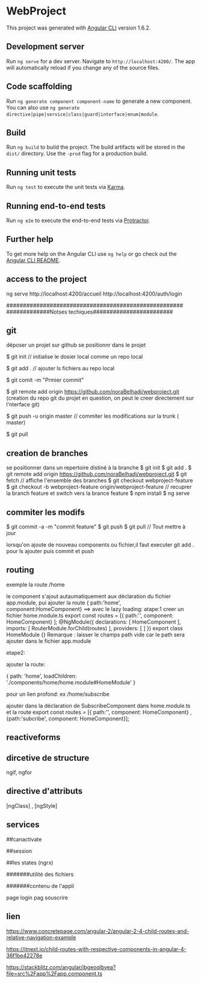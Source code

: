 # WebProject

This project was generated with [Angular CLI](https://github.com/angular/angular-cli) version 1.6.2.

## Development server

Run `ng serve` for a dev server. Navigate to `http://localhost:4200/`. The app will automatically reload if you change any of the source files.

## Code scaffolding

Run `ng generate component component-name` to generate a new component. You can also use `ng generate directive|pipe|service|class|guard|interface|enum|module`.

## Build

Run `ng build` to build the project. The build artifacts will be stored in the `dist/` directory. Use the `-prod` flag for a production build.

## Running unit tests

Run `ng test` to execute the unit tests via [Karma](https://karma-runner.github.io).

## Running end-to-end tests

Run `ng e2e` to execute the end-to-end tests via [Protractor](http://www.protractortest.org/).

## Further help

To get more help on the Angular CLI use `ng help` or go check out the [Angular CLI README](https://github.com/angular/angular-cli/blob/master/README.md).



## access to the project
ng serve
http://localhost:4200/accueil
http://localhost:4200/auth/login

#####################################################
#############Notses techiques########################


## git
déposer un projet sur github
se positionnr dans le projet

$ git init   // initialise le dosier local comme un repo local 

$ git add .   // ajouter ls fichiers au repo local

$ git comit -m "Prmier commit"

$ git remote add origin https://github.com/noraBelhadj/webproject.git  (creation du repo git du projet en question, on peut le creer directement sur l'nterface git)

$ git push -u origin master  // commiter les modifications sur la trunk ( master)

$ git pull 

## creation de branches
se positionner dans un repertoire distiné à la branche
$ git init
$ git add .
$ git remote add origin https://github.com/noraBelhadj/webproject.git
$ git fetch   // affiche l'ensemble des branches
$ git checkout webproject-feature
$ git checkout -b webproject-feature origin/webproject-feature // recuprer la branch feature et switch vers la brance feature
$ npm install
$ ng serve
## commiter les modifs
$ git commit -a -m "commit feature"
$ git push
$ git pull // Tout mettre à jour


lorsqu'on ajoute de nouveau components ou fichier,il faut executer git add . pour ls ajouter puis commit et push

## routing
exemple la route /home 

le component s'ajout autaumatiquement aux déclaration du fichier app.module, pui ajouter la route { path:'home', component:HomeComponent}
 ==> avec le lazy loading:
 atape:1
 creer un  fichier home.module.ts
 export const routes =  [{ path:'', component: HomeComponent} ];
 @NgModule({
  declarations: [
    HomeComponent
  ],
  imports: [
    RouterModule.forChild(routes)
  ],
  providers: [
  ]
})
export class HomeModule {}
Remarque : laisser le champs path vide car le path sera ajouter dans le fichier app.module

etape2:

ajouter la route: 

{ path: 'home',
    loadChildren: './components/home/home.module#HomeModule'
  }
  
 pour un lien profond: ex /home/subscribe
 
 ajouter dans la déclaration de SubscribeComponent dans home.module.ts et la route export const routes =  [{ path:'', component: HomeComponent} , {path:'subcribe', component: HomeComponent}];
 
## reactiveforms

## dircetive de structure
ngif, ngfor

## directive d'attributs
 [ngClass] , [ngStyle]
 
## services

##canactivate

##session

##les states (ngrx)

#######utilité des fichiers

#######contenu de l'appli

page login
pag souscrire

## lien
https://www.concretepage.com/angular-2/angular-2-4-child-routes-and-relative-navigation-example


https://itnext.io/child-routes-with-respective-components-in-angular-4-36f1be42278e


https://stackblitz.com/angular/jbgeoqlbyea?file=src%2Fapp%2Fapp.component.ts

